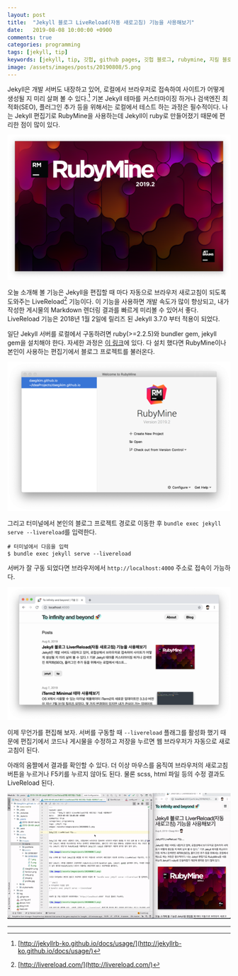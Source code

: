 ```yaml
---
layout: post
title:  "Jekyll 블로그 LiveReload(자동 새로고침) 기능을 사용해보기"
date:   2019-08-08 10:00:00 +0900
comments: true
categories: programming
tags: [jekyll, tip]
keywords: [jekyll, tip, 깃헙, github pages, 깃헙 블로그, rubymine, 지킬 블로그]
image: /assets/images/posts/20190808/5.png
---
```

Jekyll은 개발 서버도 내장하고 있어, 로컬에서 브라우저로 접속하여 사이트가 어떻게 생성될 지 미리 살펴 볼 수 있다.[^jekyll]
기본 Jekyll 테마를 커스터마이징 하거나 검색엔진 최적화(SEO), 플러그인 추가 등을 위해서는 로컬에서 테스트 하는 과정은 필수적이다.
나는 Jekyll 편집기로 RubyMine을 사용하는데 Jekyll이 ruby로 만들어졌기 때문에 편리한 점이 많이 있다.

![No image](/assets/images/posts/20190808/1.png)

오늘 소개해 볼 기능은 Jekyll을 편집할 때 마다 자동으로 브라우저 새로고침이 되도록 도와주는 LiveReload[^livereload] 기능이다. 이 기능을 사용하면 개발 속도가 많이 향상되고, 내가 작성한 게시물의 Markdown 렌더링 결과를 빠르게 미리볼 수 있어서 좋다.
LiveReload 기능은 2018년 1월 2일에 릴리즈 된 Jekyll 3.7.0 부터 적용이 되었다. 

일단 Jekyll 서버를 로컬에서 구동하려면 ruby(>=2.2.5)와 bundler gem, jekyll gem을 설치해야 한다. 자세한 과정은 [이 링크](http://jekyllrb-ko.github.io/docs/installation/)에 있다.
다 설치 했다면 RubyMine이나 본인이 사용하는 편집기에서 블로그 프로젝트를 불러온다.

![No image](/assets/images/posts/20190808/2.png)

그리고 터미널에서 본인의 블로그 프로젝트 경로로 이동한 후 `bundle exec jekyll serve --livereload`를 입력한다.

```shell
# 터미널에서 다음을 입력
$ bundle exec jekyll serve --livereload
```

서버가 잘 구동 되었다면 브라우저에서 `http://localhost:4000` 주소로 접속이 가능하다.

![No image](/assets/images/posts/20190808/3.png)

이제 무언가를 편집해 보자. 서버를 구동할 때 `--livereload` 플래그를 활성화 했기 때문에 편집기에서 코드나 게시물을 수정하고 저장을 누르면 웹 브라우저가 자동으로 새로고침이 된다.

아래의 움짤에서 결과를 확인할 수 있다. 더 이상 마우스를 움직여 브라우저의 새로고침 버튼을 누르거나 F5키를 누르지 않아도 된다.
물론 scss, html 파일 등의 수정 결과도 LiveReload 된다.

![No image](/assets/images/posts/20190808/4.gif)

---

[^jekyll]: [http://jekyllrb-ko.github.io/docs/usage/](http://jekyllrb-ko.github.io/docs/usage/)
[^livereload]: [http://livereload.com/](http://livereload.com/)